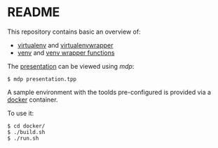 # README

This repository contains basic an overview of:

- [virtualenv](https://virtualenv.pypa.io/) and [virtualenvwrapper](https://virtualenvwrapper.readthedocs.io)
- [venv](https://docs.python.org/3/library/venv.html) and [venv wrapper functions](https://gist.github.com/dbtek/fb2ddccb18f0cf63a654ea2cc94c8f19)

The [presentation](presentation.md) can be viewed using *mdp*:

    $ mdp presentation.tpp

A sample environment with the toolds pre-configured is provided via a [docker](https://www.docker.com/) container.

To use it:

    $ cd docker/
    $ ./build.sh
    $ ./run.sh

